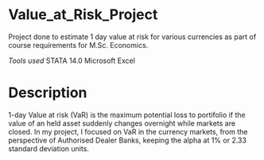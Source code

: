 # Value_at_Risk_Project
Project done to estimate 1 day value at risk for various currencies as part of course requirements for M.Sc. Economics.

*Tools used*
STATA 14.0
Microsoft Excel

# Description
1-day Value at risk (VaR) is the maximum potential loss to portifolio if the value of an held asset suddenly changes overnight while markets are closed. In my project, I focused on VaR in the currency markets, from the perspective of Authorised Dealer Banks, keeping the alpha at 1% or 2.33 standard deviation units. 
    
